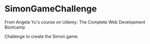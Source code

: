 # SimonGameChallenge

From Angela Yu's course on Udemy:
The Complete Web Development Bootcamp

Challenge to create the Simon game.
